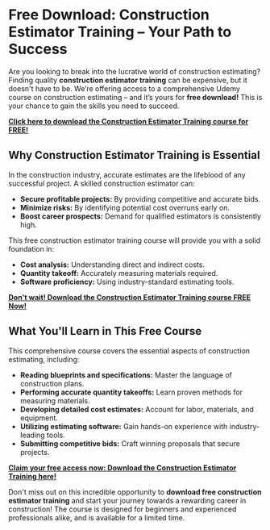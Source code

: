 # Free Download: Construction Estimator Training – Your Path to Success

Are you looking to break into the lucrative world of construction estimating? Finding quality **construction estimator training** can be expensive, but it doesn't have to be. We’re offering access to a comprehensive Udemy course on construction estimating – and it’s yours for **free download!** This is your chance to gain the skills you need to succeed.

[**Click here to download the Construction Estimator Training course for FREE!**](https://udemywork.com/construction-estimator-training)

## Why Construction Estimator Training is Essential

In the construction industry, accurate estimates are the lifeblood of any successful project. A skilled construction estimator can:

*   **Secure profitable projects:** By providing competitive and accurate bids.
*   **Minimize risks:** By identifying potential cost overruns early on.
*   **Boost career prospects:** Demand for qualified estimators is consistently high.

This free construction estimator training course will provide you with a solid foundation in:

*   **Cost analysis:** Understanding direct and indirect costs.
*   **Quantity takeoff:** Accurately measuring materials required.
*   **Software proficiency:** Using industry-standard estimating tools.

[**Don't wait! Download the Construction Estimator Training course FREE Now!**](https://udemywork.com/construction-estimator-training)

## What You'll Learn in This Free Course

This comprehensive course covers the essential aspects of construction estimating, including:

*   **Reading blueprints and specifications:** Master the language of construction plans.
*   **Performing accurate quantity takeoffs:** Learn proven methods for measuring materials.
*   **Developing detailed cost estimates:** Account for labor, materials, and equipment.
*   **Utilizing estimating software:** Gain hands-on experience with industry-leading tools.
*   **Submitting competitive bids:** Craft winning proposals that secure projects.

[**Claim your free access now: Download the Construction Estimator Training here!**](https://udemywork.com/construction-estimator-training)

Don't miss out on this incredible opportunity to **download free construction estimator training** and start your journey towards a rewarding career in construction! The course is designed for beginners and experienced professionals alike, and is available for a limited time.

